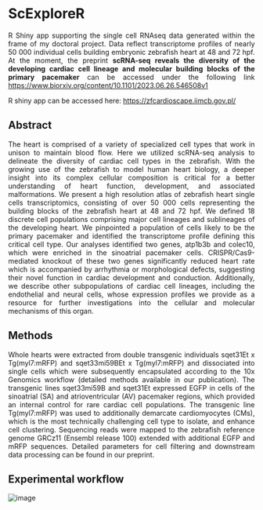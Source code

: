 # ScExploreR
<p align="justify"> R Shiny app supporting the single cell RNAseq data generated within the frame of my doctoral project. Data reflect transcriptome profiles of nearly 50 000 individual cells building embryonic zebrafish heart at 48 and 72 hpf. At the moment, the preprint <b> scRNA-seq reveals the diversity of the developing cardiac cell lineage and molecular building blocks of the primary pacemaker</b> can be accessed under the following link <a href = "https://www.biorxiv.org/content/10.1101/2023.06.26.546508v1"> https://www.biorxiv.org/content/10.1101/2023.06.26.546508v1 </a> </p>

<p align="justify"> R shiny app can be accessed here: <a href= "https://zfcardioscape.iimcb.gov.pl/"> https://zfcardioscape.iimcb.gov.pl/ </a></p>

<h2> Abstract</h2>
<p align="justify"> The heart is comprised of a variety of specialized cell types that work in unison to maintain blood flow. Here we utilized scRNA-seq analysis to delineate the diversity of cardiac cell types in the zebrafish. With the growing use of the zebrafish to model human heart biology, a deeper insight into its complex cellular composition is critical for a better understanding of heart function, development, and associated malformations. We present a high resolution atlas of zebrafish heart single cells transcriptomics, consisting of over 50 000 cells representing the building blocks of the zebrafish heart at 48 and 72 hpf. We defined 18 discrete cell populations comprising major cell lineages and sublineages of the developing heart. We pinpointed a population of cells likely to be the primary pacemaker and identified the transcriptome profile defining this critical cell type. Our analyses identified two genes, atp1b3b and colec10, which were enriched in the sinoatrial pacemaker cells. CRISPR/Cas9-mediated knockout of these two genes significantly reduced heart rate which is accompanied by arrhythmia or morphological defects, suggesting their novel function in cardiac development and conduction. Additionally, we describe other subpopulations of cardiac cell lineages, including the endothelial and neural cells, whose expression profiles we provide as a resource for further investigations into the cellular and molecular mechanisms of this organ. </p>

<h2> Methods </h2>
<p align="justify"> Whole hearts were extracted from double transgenic individuals sqet31Et x Tg(myl7:mRFP) and sqet33mi59BEt x Tg(myl7:mRFP) and dissociated into single cells which were subsequently encapsulated according to the 10x Genomics workflow (detailed methods available in our publication). The transgenic lines sqet33mi59B and sqet31Et expressed EGFP in cells of the sinoatrial (SA) and atrioventricular (AV) pacemaker regions, which provided an internal control for rare cardiac cell populations. The transgenic line Tg(myl7:mRFP) was used to additionally demarcate cardiomyocytes (CMs), which is the most technically challenging cell type to isolate, and enhance cell clustering. Sequencing reads were mapped to the zebrafish reference genome GRCz11 (Ensembl release 100) extended with additional EGFP and mRFP sequences. Detailed parameters for cell filtering and downstream data processing can be found in our preprint. </p>

<h2> Experimental workflow </h2>

![image](https://github.com/kanahia/ScExploreR/assets/49271254/04eda8d7-d707-4e4e-86fb-88eb5a5563b9)
